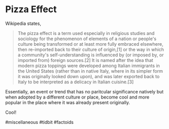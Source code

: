 # Pizza Effect

Wikipedia states,

> The pizza effect is a term used especially in religious studies and sociology
> for the phenomenon of elements of a nation or people's culture being
> transformed or at least more fully embraced elsewhere, then re-imported back
> to their culture of origin,[1] or the way in which a community's
> self-understanding is influenced by (or imposed by, or imported from) foreign
> sources.[2] It is named after the idea that modern pizza toppings were
> developed among Italian immigrants in the United States (rather than in native
> Italy, where in its simpler form it was originally looked down upon), and was
> later exported back to Italy to be interpreted as a delicacy in Italian
> cuisine.[3]

Essentially, an event or trend that has no paritcular significance natively but
when adopted by a different culture or place, become cool and more popular in
the place where it was already present originally.

Cool!

#miscellaneous #tidbit #factoids